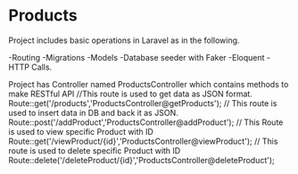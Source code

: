 # Products
Project includes basic operations in Laravel as in the following.

-Routing
-Migrations
-Models
-Database seeder with Faker
-Eloquent
-HTTP Calls.

Project has Controller named ProductsController which contains methods to make RESTful API
//This route is used to get data as JSON format.
Route::get('/products','ProductsController@getProducts');
// This route is used to insert data in DB and back it as JSON.
Route::post('/addProduct','ProductsController@addProduct');
// This Route is used to view specific Product with ID
Route::get('/viewProduct/{id}','ProductsController@viewProduct');
// This route is used to delete specific Product with ID
Route::delete('/deleteProduct/{id}','ProductsController@deleteProduct');

